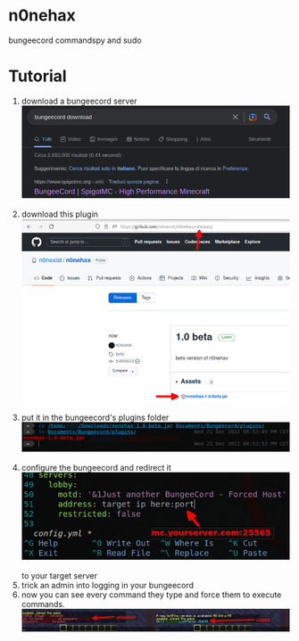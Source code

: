 # n0nehax
bungeecord commandspy and sudo


# Tutorial
1) download a bungeecord server<br>
![alt-text](https://github.com/n0nexist/n0nehax/blob/main/pictures/0.png?raw=true)
<br><br>
2) download this plugin<br>
![alt-text](https://github.com/n0nexist/n0nehax/blob/main/pictures/1.png?raw=true)
<br><br>
3) put it in the bungeecord's plugins folder<br>
![alt-text](https://github.com/n0nexist/n0nehax/blob/main/pictures/2.png?raw=true)
<br><br>
4) configure the bungeecord and redirect it<br>
![alt-text](https://github.com/n0nexist/n0nehax/blob/main/pictures/3.png?raw=true)
<br><br>
to your target server
5) trick an admin into logging in your bungeecord
6) now you can see every command they type and force them to execute commands.<br>
![alt-text](https://github.com/n0nexist/n0nehax/blob/main/pictures/5.jpg?raw=true)
<br><br>
